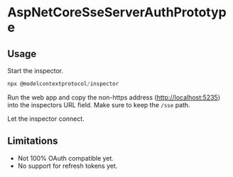 # AspNetCoreSseServerAuthPrototype

## Usage

Start the inspector.

```powershell
npx @modelcontextprotocol/inspector
```

Run the web app and copy the non-https address (<http://localhost:5235>) into the inspectors URL field. Make sure to keep the `/sse` path.

Let the inspector connect.

## Limitations

- Not 100% OAuth compatible yet.
- No support for refresh tokens yet.
